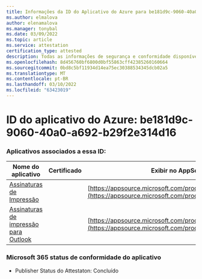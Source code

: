 ```yaml
---
title: Informações da ID do Aplicativo do Azure para be181d9c-9060-40a0-a692-b29f2e314d16
ms.author: elmalova
author: elenamalova
ms.manager: tonybal
ms.date: 03/09/2022
ms.topic: article
ms.service: attestation
certification_type: attested
description: Todas as informações de segurança e conformidade disponíveis para be181d9c-9060-40a0-a692-b29f2e314d16.
ms.openlocfilehash: 8d456760bf6800d0bf55863cff42385260160664
ms.sourcegitcommit: 0bd8c5bf11934d14ea75ec30388534345dcb02a5
ms.translationtype: MT
ms.contentlocale: pt-BR
ms.lasthandoff: 03/10/2022
ms.locfileid: "63423019"
---
```

# <a name="azure-app-id-be181d9c-9060-40a0-a692-b29f2e314d16"></a>ID do aplicativo do Azure: be181d9c-9060-40a0-a692-b29f2e314d16


### <a name="apps-associated-with-this-id"></a>Aplicativos associados a essa ID:
| **Nome do aplicativo** | **Certificado** | **Exibir no AppSource** |
|--------------|---------------|-----------------------|
| [Assinaturas de Impressão](https://docs.microsoft.com/microsoft-365-app-certification/forward/WA200003216) |  | [https://appsource.microsoft.com/product/office/WA200003216](https://appsource.microsoft.com/product/office/WA200003216) |
| [Assinaturas de impressão para Outlook](https://docs.microsoft.com/microsoft-365-app-certification/forward/WA200003199) |  | [https://appsource.microsoft.com/product/office/WA200003199](https://appsource.microsoft.com/product/office/WA200003199) |

### <a name="microsoft-365-app-compliance-status"></a>Microsoft 365 status de conformidade do aplicativo
- Publisher Status do Attestaton: Concluído
